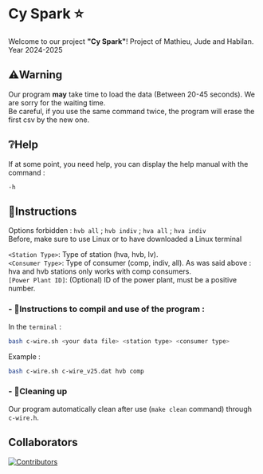 # Cy Spark ⭐
Welcome to our project **"Cy Spark"**! 
Project of Mathieu, Jude and Habilan. Year 2024-2025<br>

## ⚠️Warning
Our program **may** take time to load the data (Between 20-45 seconds). We are sorry for the waiting time.<br>
Be careful, if you use the same command twice, the program will erase the first csv by the new one. 

## ❔Help
If at some point, you need help, you can display the help manual with the command : <br>
```
-h
```

## 📑Instructions 
Options forbidden : `hvb all` ; `hvb indiv` ; `hva all` ; `hva indiv`<br>
Before, make sure to use Linux or to have downloaded a Linux terminal

`<Station Type>`: Type of station (hva, hvb, lv).<br>
`<Consumer Type>`: Type of consumer (comp, indiv, all). As was said above : hva and hvb stations only works with comp consumers.<br>
`[Power Plant ID]`: (Optional) ID of the power plant, must be a positive number.<br>

### - 🚀Instructions to compil and use of the program :
In the `terminal` :
```sh 
bash c-wire.sh <your data file> <station type> <consumer type>
```
Example :
```sh
bash c-wire.sh c-wire_v25.dat hvb comp
```


### - 🧹Cleaning up
Our program automatically clean after use (`make clean` command) through `c-wire.h`.
## Collaborators 
<a href="https://github.com/Sparthuus/CySpark/graphs/contributors">
  <img src="https://contrib.rocks/image?repo=Sparthuus/CySpark" alt="Contributors" />
</a>
